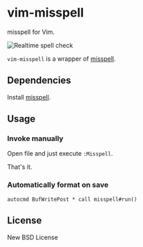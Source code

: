 # vim-misspell

misspell for Vim.

![Realtime spell check](./assets/vim-misspell.gif)

`vim-misspell` is a wrapper of [misspell](https://github.com/client9/misspell/).

## Dependencies

Install [misspell](https://github.com/client9/misspell/#install).

## Usage

### Invoke manually

Open file and just execute `:Misspell`.

That's it.

### Automatically format on save

```viml
autocmd BufWritePost * call misspell#run()
```

## License

New BSD License
